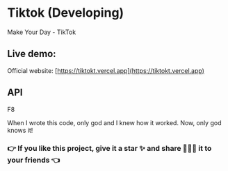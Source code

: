 # Tiktok (Developing)

Make Your Day - TikTok

## Live demo:

Official website: [https://tiktokt.vercel.app](https://tiktokt.vercel.app)

## API

F8

When I wrote this code, only god and I knew how it worked.
Now, only god knows it!

### 👉 If you like this project, give it a star ✨ and share 👨🏻‍💻 it to your friends 👈
